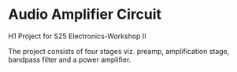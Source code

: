 # Audio Amplifier Circuit
H1 Project for S25 Electronics-Workshop II

The project consists of four stages viz. preamp, amplification stage, bandpass filter and a power amplifier.
